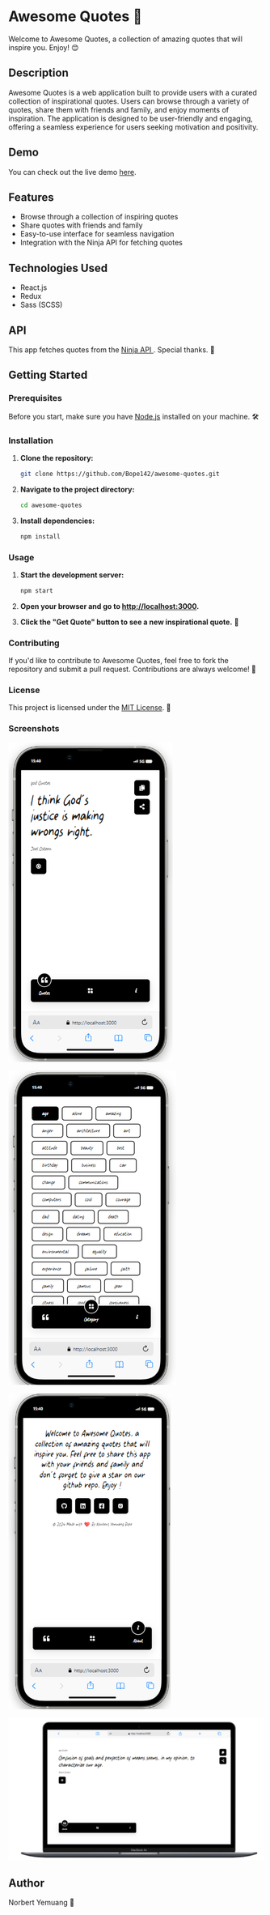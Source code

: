 # Awesome Quotes 🌟

Welcome to Awesome Quotes, a collection of amazing quotes that will inspire you. Enjoy! 😊

## Description

Awesome Quotes is a web application built to provide users with a curated collection of inspirational quotes. Users can browse through a variety of quotes, share them with friends and family, and enjoy moments of inspiration. The application is designed to be user-friendly and engaging, offering a seamless experience for users seeking motivation and positivity.

## Demo

You can check out the live demo [here](https://quote-hub-omega.vercel.app/).

## Features

- Browse through a collection of inspiring quotes
- Share quotes with friends and family
- Easy-to-use interface for seamless navigation
- Integration with the Ninja API for fetching quotes

## Technologies Used

- React.js
- Redux
- Sass (SCSS)

## API

This app fetches quotes from the [Ninja API ](https://api-ninjas.com/api/quotes). Special thanks. 🙏

## Getting Started

### Prerequisites

Before you start, make sure you have [Node.js](https://nodejs.org/) installed on your machine. 🛠️

### Installation

1. **Clone the repository:**

   ```bash
   git clone https://github.com/Bope142/awesome-quotes.git
   ```

2. **Navigate to the project directory:**

   ```bash
   cd awesome-quotes
   ```

3. **Install dependencies:**

   ```bash
   npm install
   ```

### Usage

1. **Start the development server:**

   ```bash
   npm start
   ```

2. **Open your browser and go to [http://localhost:3000](http://localhost:3000).**

3. **Click the "Get Quote" button to see a new inspirational quote.** 🚀

### Contributing

If you'd like to contribute to Awesome Quotes, feel free to fork the repository and submit a pull request. Contributions are always welcome! 🤝

### License

This project is licensed under the [MIT License](LICENSE). 📄

### Screenshots

![Screenshot 1](/screenshots/screenshot1.png)

![Screenshot 2](/screenshots/screenshot2.png)

![Screenshot 3](/screenshots/screenshot3.png)

![Screenshot 4](/screenshots/screenshot4.png)

## Author

Norbert Yemuang 🚀
